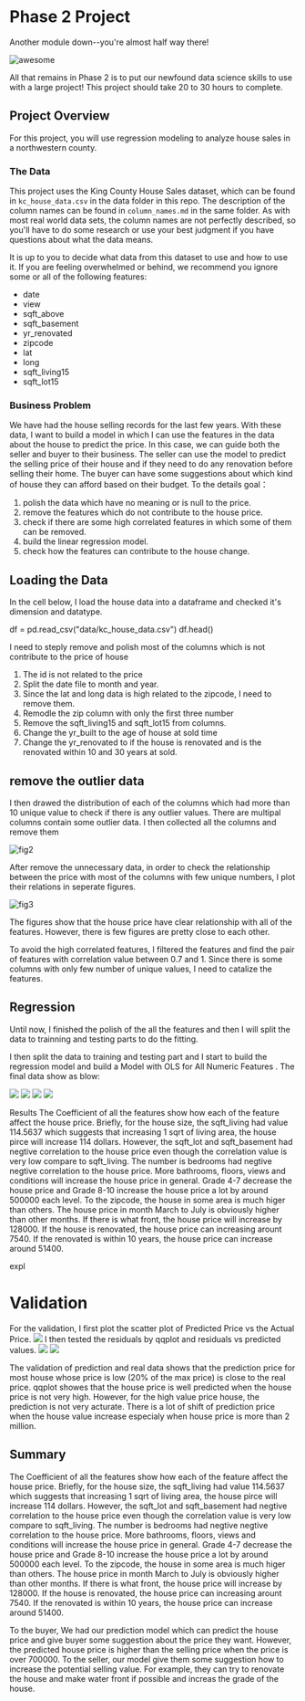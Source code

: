 # Phase 2 Project

Another module down--you're almost half way there!

![awesome](https://raw.githubusercontent.com/learn-co-curriculum/dsc-phase-2-project-campus/master/halfway-there.gif)

All that remains in Phase 2 is to put our newfound data science skills to use with a large project! This project should take 20 to 30 hours to complete.

## Project Overview

For this project, you will use regression modeling to analyze house sales in a northwestern county.

### The Data

This project uses the King County House Sales dataset, which can be found in  `kc_house_data.csv` in the data folder in this repo. The description of the column names can be found in `column_names.md` in the same folder. As with most real world data sets, the column names are not perfectly described, so you'll have to do some research or use your best judgment if you have questions about what the data means.

It is up to you to decide what data from this dataset to use and how to use it. If you are feeling overwhelmed or behind, we recommend you ignore some or all of the following features:

* date
* view
* sqft_above
* sqft_basement
* yr_renovated
* zipcode
* lat
* long
* sqft_living15
* sqft_lot15

### Business Problem

We have had the house selling records for the last few years. With these data, I want to build a model in which I can use the features in the data about the house to predict the price. In this case, we can guide both the seller and buyer to their business. The seller can use the model to predict the selling price of their house and if they need to do any renovation before selling their home. The buyer can have some suggestions about which kind of house they can afford based on their budget. To the details goal：

1. polish the data which have no meaning or is null to the price.
2. remove the features which do not contribute to the house price.
3. check if there are some high correlated features in which some of them can be removed.
4. build the linear regression model.
5. check how the features can contribute to the house change.

## Loading the Data
In the cell below, I load the house data into a dataframe and checked it's dimension and datatype.

df = pd.read_csv("data/kc_house_data.csv")
df.head()

I need to steply remove and polish most of the columns which is not contribute to the price of house
1. The id is not related to the price
2. Split the date file to month and year.
3. Since the lat and long data is high related to the zipcode, I need to remove them.
4. Remodle the zip column with only the first three number
5. Remove the sqft_living15 and sqft_lot15 from columns.
6. Change the yr_built to the age of house at sold time
7. Change the yr_renovated to if the house is renovated and is the renovated within 10 and 30 years at sold.

## remove the outlier data 
 I then drawed the distribution of each of the columns which had more than 10 unique value to check if there is any outlier values. There are multipal columns contain some outlier data. I then collected all the columns and remove them 
 
 ![fig2](https://raw.githubusercontent.com/sachenl/dsc-phase-2-project/main/pictures/fig2.png)
 
 After remove the unnecessary data, in order to check the relationship between the price with most of the columns with few unique numbers, I plot their relations in seperate figures.
 
 ![fig3](https://raw.githubusercontent.com/sachenl/dsc-phase-2-project/main/pictures/fig3.png)
 
 The figures show that the house price have clear relationship with all of the features. However, there is few figures are pretty close to each other.

To avoid the high correlated features, I filtered the features and find the pair of features with correlation value between 0.7 and 1.
Since there is some columns with only few number of unique values, I need to catalize the features.


## Regression
Until now, I finished the polish of the all the features and then I will split the data to trainning and testing parts to do the fitting.

I then split the data to training and testing part and  I start to build the regression model and build a Model with OLS for  All Numeric Features .
The final data show as blow:

![](https://raw.githubusercontent.com/sachenl/dsc-phase-2-project/main/pictures/fig5-1.png)
![](https://raw.githubusercontent.com/sachenl/dsc-phase-2-project/main/pictures/fig5-2.png)
![](https://raw.githubusercontent.com/sachenl/dsc-phase-2-project/main/pictures/fig5-3.png)
![](https://raw.githubusercontent.com/sachenl/dsc-phase-2-project/main/pictures/fig5-4.png)

Results
The Coefficient of all the features show how each of the feature affect the house price. Briefly, for the house size, the sqft_living had value 114.5637 which suggests that increasing 1 sqrt of living area, the house pirce will increase 114 dollars. However, the sqft_lot and sqft_basement had negtive correlation to the house price even though the correlation value is very low compare to sqft_living. The number is bedrooms had negtive negtive correlation to the house price. More bathrooms, floors, views and conditions will increase the house price in general. Grade 4-7 decrease the house price and Grade 8-10 increase the house price a lot by around 500000 each level. To the zipcode, the house in some area is much higer than others. The house price in month March to July is obviously higher than other months. If there is what front, the house price will increase by 128000. If the house is renovated, the house price can increasing arount 7540. If the renovated is within 10 years, the house price can increase around 51400.

expl
# Validation
 For the validation, I first plot the scatter plot of Predicted Price vs the Actual Price. 
 ![](https://raw.githubusercontent.com/sachenl/dsc-phase-2-project/main/pictures/fig6.png)
I then tested the residuals by qqplot and residuals vs predicted values.
![](https://raw.githubusercontent.com/sachenl/dsc-phase-2-project/main/pictures/fig7.png)
![](https://raw.githubusercontent.com/sachenl/dsc-phase-2-project/main/pictures/fig8.png)

The validation of prediction and real data shows that the prediction price for most house whose price is low (20% of the max price) is close to the real price.  qqplot showes that the house price is well predicted when the house price is not very high. However, for the high value price house, the prediction is not very acturate. There is a lot of shift of prediction price when the house value increase especialy when house price is more than 2 million. 
## Summary

The Coefficient of all the features show how each of the feature affect the house price. Briefly, for the house size, the sqft_living had value 114.5637 which suggests that increasing 1 sqrt of living area, the house pirce will increase 114 dollars. However, the sqft_lot and sqft_basement had negtive correlation to the house price even though the correlation value is very low compare to sqft_living. The number is bedrooms had negtive negtive correlation to the house price. More bathrooms, floors, views and conditions will increase the house price in general. Grade 4-7 decrease the house price and Grade 8-10 increase the house price a lot by around 500000 each level. To the zipcode, the house in some area is much higer than others. The house price in month March to July is obviously higher than other months. If there is what front, the house price will increase by 128000. If the house is renovated, the house price can increasing arount 7540. If the renovated is within 10 years, the house price can increase around 51400.

To the buyer, We had our prediction model which can predict the house price and give buyer some suggestion about the price they want. However, the predicted house price is higher than the selling price when the price is over 700000. To the seller, our model give them some suggestion how to increase the potential selling value. For example, they can try to renovate the house and make water front if possible and increas the grade of the house.
